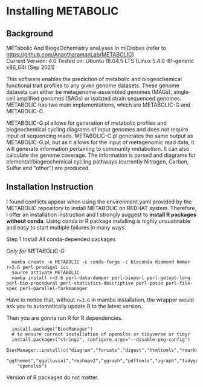 # Installing METABOLIC 

## Background 

METabolic And BiogeOchemistry anaLyses In miCrobes (refer to https://github.com/AnantharamanLab/METABOLIC) <br> 
Current Version: 4.0 Tested on: Ubuntu 18.04.5 LTS (Linux 5.4.0-81-generic x86_64) (Sep 2021)

This software enables the prediction of metabolic and biogeochemical functional trait profiles to any given genome datasets. These genome datasets can either be metagenome-assembled genomes (MAGs), single-cell amplified genomes (SAGs) or isolated strain sequenced genomes. METABOLIC has two main implementations, which are METABOLIC-G and METABOLIC-C.

METABOLIC-G.pl allows for generation of metabolic profiles and biogeochemical cycling diagrams of input genomes and does not require input of sequencing reads. METABOLIC-C.pl generates the same output as METABOLIC-G.pl, but as it allows for the input of metagenomic read data, it will generate information pertaining to community metabolism. It can also calculate the genome coverage. The information is parsed and diagrams for elemental/biogeochemical cycling pathways (currently Nitrogen, Carbon, Sulfur and "other") are produced.

## Installation Instruction

I found conflicts appear when using the environment.yaml provided by the METABOLIC repository to install METABOLIC on REDHAT 
system. Therefore, I offer an installation instruction and I strongly suggest to **install R packages without conda**. 
Using conda in R package installing is highly unsustinable and easy to start multiple failures in many ways.

Step 1 Install All conda-depended packages

*Only for METABOLIC-G* <br> 
```
  mamba create -n METABOLIC -c conda-forge -c bioconda diamond hmmer r=3.6 perl prodigal icu
  source activate METABOLIC
  mamba install r=3.6 perl-data-dumper perl-bioperl perl-getopt-long perl-bio-procedural perl-statistics-descriptive perl-posix perl-file-spec perl-parallel-forkmanager
```  
Have to notice that, without `r=3.6` in mamba installation, the wrapper would ask you to automatically update R to the latest version. <br> 

Then you are gonna run R for R dependencies. <br> 
```
  install.package("BiocManager")
  # to ensure correct installation of openxlsx or tidyverse or tidyr
  install.packages("stringi", configure.args="--disable-pkg-config") 
  BiocManager::install(c("diagram","forcats","digest","htmltools","rmarkdown","reprex","tidyverse",
    "ggthemes","ggalluvial","reshape2","ggraph","pdftools","igraph","tidygraph","stringr","plyr","dplyr",
    "openxlsx")
```
Version of R packages do not matter.
